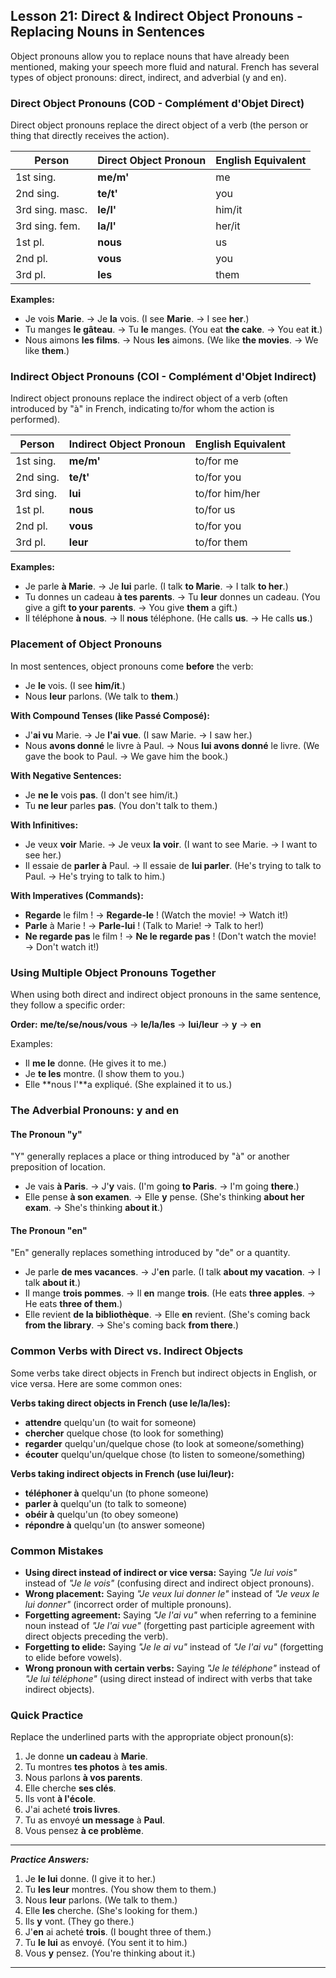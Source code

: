 ## Lesson 21: Direct & Indirect Object Pronouns - Replacing Nouns in Sentences

Object pronouns allow you to replace nouns that have already been mentioned, making your speech more fluid and natural. French has several types of object pronouns: direct, indirect, and adverbial (y and en).

### Direct Object Pronouns (COD - Complément d'Objet Direct)

Direct object pronouns replace the direct object of a verb (the person or thing that directly receives the action).

| Person | Direct Object Pronoun | English Equivalent |
|--------|----------------------|-------------------|
| 1st sing. | **me/m'** | me |
| 2nd sing. | **te/t'** | you |
| 3rd sing. masc. | **le/l'** | him/it |
| 3rd sing. fem. | **la/l'** | her/it |
| 1st pl. | **nous** | us |
| 2nd pl. | **vous** | you |
| 3rd pl. | **les** | them |

**Examples:**
* Je vois **Marie**. → Je **la** vois. (I see **Marie**. → I see **her**.)
* Tu manges **le gâteau**. → Tu **le** manges. (You eat **the cake**. → You eat **it**.)
* Nous aimons **les films**. → Nous **les** aimons. (We like **the movies**. → We like **them**.)

### Indirect Object Pronouns (COI - Complément d'Objet Indirect)

Indirect object pronouns replace the indirect object of a verb (often introduced by "à" in French, indicating to/for whom the action is performed).

| Person | Indirect Object Pronoun | English Equivalent |
|--------|------------------------|-------------------|
| 1st sing. | **me/m'** | to/for me |
| 2nd sing. | **te/t'** | to/for you |
| 3rd sing. | **lui** | to/for him/her |
| 1st pl. | **nous** | to/for us |
| 2nd pl. | **vous** | to/for you |
| 3rd pl. | **leur** | to/for them |

**Examples:**
* Je parle **à Marie**. → Je **lui** parle. (I talk **to Marie**. → I talk **to her**.)
* Tu donnes un cadeau **à tes parents**. → Tu **leur** donnes un cadeau. (You give a gift **to your parents**. → You give **them** a gift.)
* Il téléphone **à nous**. → Il **nous** téléphone. (He calls **us**. → He calls **us**.)

### Placement of Object Pronouns

In most sentences, object pronouns come **before** the verb:

* Je **le** vois. (I see **him/it**.)
* Nous **leur** parlons. (We talk to **them**.)

**With Compound Tenses (like Passé Composé):**
* J'**ai vu** Marie. → Je **l'ai vue**. (I saw Marie. → I saw her.)
* Nous **avons donné** le livre à Paul. → Nous **lui avons donné** le livre. (We gave the book to Paul. → We gave him the book.)

**With Negative Sentences:**
* Je **ne le** vois **pas**. (I don't see him/it.)
* Tu **ne leur** parles **pas**. (You don't talk to them.)

**With Infinitives:**
* Je veux **voir** Marie. → Je veux **la voir**. (I want to see Marie. → I want to see her.)
* Il essaie de **parler à** Paul. → Il essaie de **lui parler**. (He's trying to talk to Paul. → He's trying to talk to him.)

**With Imperatives (Commands):**
* **Regarde** le film ! → **Regarde-le** ! (Watch the movie! → Watch it!)
* **Parle** à Marie ! → **Parle-lui** ! (Talk to Marie! → Talk to her!)
* **Ne regarde pas** le film ! → **Ne le regarde pas** ! (Don't watch the movie! → Don't watch it!)

### Using Multiple Object Pronouns Together

When using both direct and indirect object pronouns in the same sentence, they follow a specific order:

**Order:** **me/te/se/nous/vous** → **le/la/les** → **lui/leur** → **y** → **en**

Examples:
* Il **me le** donne. (He gives it to me.)
* Je **te les** montre. (I show them to you.)
* Elle **nous l'**a expliqué. (She explained it to us.)

### The Adverbial Pronouns: y and en

#### The Pronoun "y"

"Y" generally replaces a place or thing introduced by "à" or another preposition of location.

* Je vais **à Paris**. → J'**y** vais. (I'm going **to Paris**. → I'm going **there**.)
* Elle pense **à son examen**. → Elle **y** pense. (She's thinking **about her exam**. → She's thinking **about it**.)

#### The Pronoun "en"

"En" generally replaces something introduced by "de" or a quantity.

* Je parle **de mes vacances**. → J'**en** parle. (I talk **about my vacation**. → I talk **about it**.)
* Il mange **trois pommes**. → Il **en** mange **trois**. (He eats **three apples**. → He eats **three of them**.)
* Elle revient **de la bibliothèque**. → Elle **en** revient. (She's coming back **from the library**. → She's coming back **from there**.)

### Common Verbs with Direct vs. Indirect Objects

Some verbs take direct objects in French but indirect objects in English, or vice versa. Here are some common ones:

**Verbs taking direct objects in French (use le/la/les):**
* **attendre** quelqu'un (to wait for someone)
* **chercher** quelque chose (to look for something)
* **regarder** quelqu'un/quelque chose (to look at someone/something)
* **écouter** quelqu'un/quelque chose (to listen to someone/something)

**Verbs taking indirect objects in French (use lui/leur):**
* **téléphoner à** quelqu'un (to phone someone)
* **parler à** quelqu'un (to talk to someone)
* **obéir à** quelqu'un (to obey someone)
* **répondre à** quelqu'un (to answer someone)

### Common Mistakes

* **Using direct instead of indirect or vice versa:** Saying *"Je lui vois"* instead of *"Je le vois"* (confusing direct and indirect object pronouns).
* **Wrong placement:** Saying *"Je veux lui donner le"* instead of *"Je veux le lui donner"* (incorrect order of multiple pronouns).
* **Forgetting agreement:** Saying *"Je l'ai vu"* when referring to a feminine noun instead of *"Je l'ai vue"* (forgetting past participle agreement with direct objects preceding the verb).
* **Forgetting to elide:** Saying *"Je le ai vu"* instead of *"Je l'ai vu"* (forgetting to elide before vowels).
* **Wrong pronoun with certain verbs:** Saying *"Je le téléphone"* instead of *"Je lui téléphone"* (using direct instead of indirect with verbs that take indirect objects).

### Quick Practice

Replace the underlined parts with the appropriate object pronoun(s):

1. Je donne **un cadeau** à **Marie**.
2. Tu montres **tes photos** à **tes amis**.
3. Nous parlons **à vos parents**.
4. Elle cherche **ses clés**.
5. Ils vont **à l'école**.
6. J'ai acheté **trois livres**.
7. Tu as envoyé **un message** à **Paul**.
8. Vous pensez **à ce problème**.

---
***Practice Answers:***

1. Je **le lui** donne. (I give it to her.)
2. Tu **les leur** montres. (You show them to them.)
3. Nous **leur** parlons. (We talk to them.)
4. Elle **les** cherche. (She's looking for them.)
5. Ils **y** vont. (They go there.)
6. J'**en** ai acheté **trois**. (I bought three of them.)
7. Tu **le lui** as envoyé. (You sent it to him.)
8. Vous **y** pensez. (You're thinking about it.)

---
